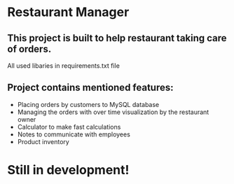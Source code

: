 # Restaurant Manager 
## This project is built to help restaurant taking care of orders. 
All used libaries in requirements.txt file
## Project contains mentioned features:
- Placing orders by customers to MySQL database
- Managing the orders with over time visualization by the restaurant owner
- Calculator to make fast calculations 
- Notes to communicate with employees 
- Product inventory 
# Still in development! 
